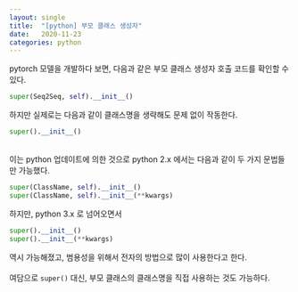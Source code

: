 ```yaml
---
layout: single
title:  "[python] 부모 클래스 생성자"
date:   2020-11-23
categories: python
---
```

pytorch 모델을 개발하다 보면, 다음과 같은 부모 클래스 생성자 호출 코드를 확인할 수 있다.

``` python
super(Seq2Seq, self).__init__()
```
하지만 실제로는 다음과 같이 클래스명을 생략해도 문제 없이 작동한다.
```python
super().__init__()
```
<br/>
이는 python 업데이트에 의한 것으로 python 2.x 에서는 다음과 같이 두 가지 문법들만 가능했다.

``` python
super(ClassName, self).__init__()
super(ClassName, self).__init__(**kwargs)
```

하지만, python 3.x 로 넘어오면서
```python
super().__init__()
super().__init__(**kwargs)
```
역시 가능해졌고, 범용성을 위해서 전자의 방법으로 많이 사용한다고 한다.
<br/><br/>
여담으로 `super()` 대신, 부모 클래스의 클래스명을 직접 사용하는 것도 가능하다.